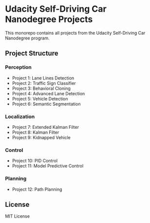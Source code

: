 # Udacity Self-Driving Car Nanodegree Projects

This monorepo contains all projects from the Udacity Self-Driving Car Nanodegree program.

## Project Structure

### Perception
- Project 1: Lane Lines Detection
- Project 2: Traffic Sign Classifier
- Project 3: Behavioral Cloning
- Project 4: Advanced Lane Detection
- Project 5: Vehicle Detection
- Project 6: Semantic Segmentation

### Localization
- Project 7: Extended Kalman Filter
- Project 8: Kalman Filter
- Project 9: Kidnapped Vehicle

### Control
- Project 10: PID Control
- Project 11: Model Predictive Control

### Planning
- Project 12: Path Planning

## License
MIT License
